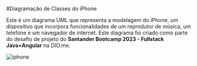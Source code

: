 #Diagramação de Classes do iPhone

Este é um diagrama UML que representa a modelagem do iPhone, um dispositivo que incorpora funcionalidades de um reprodutor de música, um telefone e um navegador de internet. Este diagrama foi criado como parte do desafio de projeto do **Santander Bootcamp 2023 - Fullstack Java+Angular** na DIO.me.

![iphone](https://raw.githubusercontent.com/BraynnerM/java-diagramacao-de-classes-do-iphone/diagrama_iphone.png)


